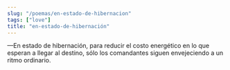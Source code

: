 ```yaml
---
slug: "/poemas/en-estado-de-hibernacion"
tags: ["love"]
title: "en-estado-de-hibernación"
---
```

—En estado de hibernación, para reducir el costo energético en lo que esperan a llegar al destino, sólo los comandantes siguen envejeciendo a un ritmo ordinario.